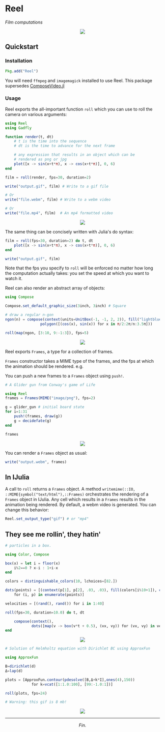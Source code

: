 # Reel

*Film computations*

<p align="center">
    <img src="http://shashi.github.io/.assets/Reel/conway.gif" />
</p>

## Quickstart

### Installation
```julia
Pkg.add("Reel")
```

You will need `ffmpeg` and `imagemagick` installed to use Reel. This package supersedes [ComposeVideo.jl](https://github.com/arnim/ComposeVideo.jl)

### Usage

Reel exports the all-important function `roll` which you can use to roll the camera on various arguments:

```julia
using Reel
using Gadfly

function render(t, dt)
    # t is the time into the sequence
    # dt is the time to advance for the next frame

    # any expression that results in an object which can be
    # rendered as png or jpg
    plot([x -> sin(x+t*π), x -> cos(x+t*π)], 0, 6)
end

film = roll(render, fps=30, duration=2)

write("output.gif", film) # Write to a gif file

# Or
write("file.webm", film) # Write to a webm video

# Or
write("file.mp4", film)  # An mp4 formatted video
```
<p align="center">
    <img src="http://shashi.github.io/.assets/Reel/sincos.gif" />
</p>

The same thing can be concisely written with Julia's do syntax:

```julia
film = roll(fps=30, duration=2) do t, dt
    plot([x -> sin(x+t*π), x -> cos(x+t*π)], 0, 6)
end

write("output.gif", film)
```

Note that the fps you specify to `roll` will be enforced no matter how long the computation actually takes: you set the speed at which you want to watch it.

Reel can also render an abstract array of objects:

```julia
using Compose

Compose.set_default_graphic_size(3inch, 3inch) # Square

# draw a regular n-gon
ngon(n) = compose(context(units=UnitBox(-1, -1, 2, 2)), fill("lightblue"),
                polygon([(cos(x), sin(x)) for x in π/2:2π/n:3.5π]))

roll(map(ngon, [3:10, 9:-1:3]), fps=5)
```

<p align="center">
    <img src="http://shashi.github.io/.assets/Reel/ngon.gif" />
</p>


Reel exports `Frames`, a type for a collection of frames.

`Frames` constructor takes a MIME type of the frames, and the fps at which the animation should be rendered. e.g.

You can push a new frames to a `Frames` object using `push!`.

```julia
# A Glider gun from Conway's game of Life

using Reel
frames = Frames(MIME("image/png"), fps=2)

g = glider_gun # initial board state
for i=1:31
    push!(frames, draw(g))
    g = decidefate(g)
end

frames

```

<p align="center">
    <img src="http://shashi.github.io/.assets/Reel/conway.gif" />
</p>

You can render a `Frames` object as usual:

```julia
write("output.webm", frames)
```

## In IJulia

A call to `roll` returns a `Frames` object. A method `writemime(::IO, ::MIME{symbol("text/html"),::Frames)` orchestrates the rendering of a `Frames` object in IJulia. Any cell which results in a `Frames` results in the animation being rendered. By default, a webm video is generated. You can change this behavior:

```julia
Reel.set_output_type("gif") # or "mp4"
```

## They see me rollin', they hatin'

```julia
# particles in a box.

using Color, Compose

box(x) = let i = floor(x)
    i%2==0 ? x-i : 1+i-x
end

colors = distinguishable_colors(10, lchoices=[82.])

dots(points) = [(context(p[1], p[2], .03, .03), fill(colors[i%10+1]), circle())
    for (i, p) in enumerate(points)]

velocities = [(rand(), rand()) for i in 1:40]

roll(fps=30, duration=10.0) do t, dt

    compose(context(),
            dots([map(v -> box(v*t + 0.5), (vx, vy)) for (vx, vy) in velocities])...)
end

```
<p align="center">
    <img src="http://shashi.github.io/.assets/Reel/balls.gif" />
</p>

```julia
# Solution of Helmholtz equation with Dirichlet BC using ApproxFun

using ApproxFun

B=dirichlet(d)
Δ=lap(d)

plots = [ApproxFun.contour(pdesolve([B,Δ+k*I],ones(4),150))
            for k=vcat([1:1.0:100], [99:-1.0:1])]

roll(plots, fps=24)

# Warning: this gif is 8 mb!
```

<p align="center">
    <img src="http://shashi.github.io/.assets/Reel/helmholtz.gif" />
</p>

---

<p align="center">
    <em>Fin.</em>
</p>
